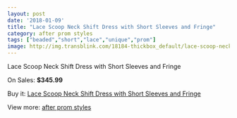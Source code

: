 ```yaml
---
layout: post
date: '2018-01-09'
title: "Lace Scoop Neck Shift Dress with Short Sleeves and Fringe"
category: after prom styles
tags: ["beaded","short","lace","unique","prom"]
image: http://img.transblink.com/18184-thickbox_default/lace-scoop-neck-shift-dress-with-short-sleeves-and-fringe.jpg
---
```

Lace Scoop Neck Shift Dress with Short Sleeves and Fringe

On Sales: **$345.99**
<a href="https://www.transblink.com/en/after-prom-styles/5695-lace-scoop-neck-shift-dress-with-short-sleeves-and-fringe.html"><amp-img layout="responsive" width="600" height="600" src="//img.transblink.com/18184-thickbox_default/lace-scoop-neck-shift-dress-with-short-sleeves-and-fringe.jpg" alt="Lace Scoop Neck Shift Dress with Short Sleeves and Fringe 0" /></a>
<a href="https://www.transblink.com/en/after-prom-styles/5695-lace-scoop-neck-shift-dress-with-short-sleeves-and-fringe.html"><amp-img layout="responsive" width="600" height="600" src="//img.transblink.com/18186-thickbox_default/lace-scoop-neck-shift-dress-with-short-sleeves-and-fringe.jpg" alt="Lace Scoop Neck Shift Dress with Short Sleeves and Fringe 1" /></a>
<a href="https://www.transblink.com/en/after-prom-styles/5695-lace-scoop-neck-shift-dress-with-short-sleeves-and-fringe.html"><amp-img layout="responsive" width="600" height="600" src="//img.transblink.com/18185-thickbox_default/lace-scoop-neck-shift-dress-with-short-sleeves-and-fringe.jpg" alt="Lace Scoop Neck Shift Dress with Short Sleeves and Fringe 2" /></a>

Buy it: [Lace Scoop Neck Shift Dress with Short Sleeves and Fringe](https://www.transblink.com/en/after-prom-styles/5695-lace-scoop-neck-shift-dress-with-short-sleeves-and-fringe.html "Lace Scoop Neck Shift Dress with Short Sleeves and Fringe")

View more: [after prom styles](https://www.transblink.com/en/55-after-prom-styles "after prom styles")